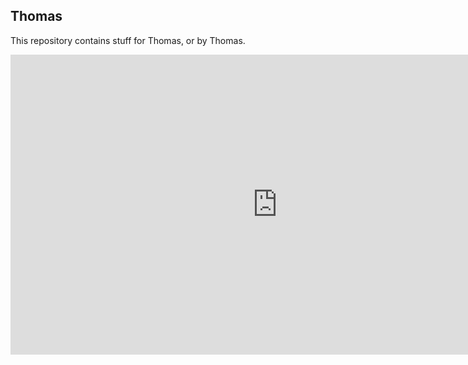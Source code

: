 ## Thomas

This repository contains stuff for Thomas, or by Thomas.

<iframe width="854" height="480" src="https://www.youtube.com/embed/yrRPLBYiiEc" frameborder="0" allowfullscreen></iframe>


